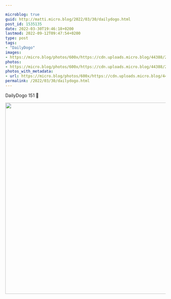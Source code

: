 ```yaml
---

microblog: true
guid: http://matti.micro.blog/2022/03/30/dailydogo.html
post_id: 1535135
date: 2022-03-30T19:46:18+0200
lastmod: 2022-09-12T09:47:54+0200
type: post
tags:
- "DailyDogo"
images:
- https://micro.blog/photos/600x/https://cdn.uploads.micro.blog/44388/2022/196c477b41.jpg
photos:
- https://micro.blog/photos/600x/https://cdn.uploads.micro.blog/44388/2022/196c477b41.jpg
photos_with_metadata:
- url: https://micro.blog/photos/600x/https://cdn.uploads.micro.blog/44388/2022/196c477b41.jpg
permalink: /2022/03/30/dailydogo.html
---
```

DailyDogo 151 🐶

<img src="/media/uploads/2022/196c477b41.jpg" width="600" height="600" alt="" />
